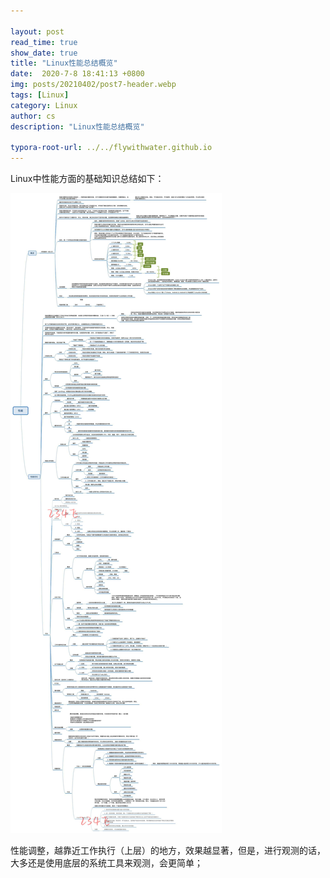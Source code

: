 ```yaml
---
 
layout: post
read_time: true
show_date: true
title: "Linux性能总结概览"
date:  2020-7-8 18:41:13 +0800
img: posts/20210402/post7-header.webp
tags: [Linux]
category: Linux
author: cs
description: "Linux性能总结概览"

typora-root-url: ../../flywithwater.github.io
---
```


Linux中性能方面的基础知识总结如下：

![file_system](/assets/img/posts/Linux/性能概述.jpg)


性能调整，越靠近工作执行（上层）的地方，效果越显著，但是，进行观测的话，大多还是使用底层的系统工具来观测，会更简单；



